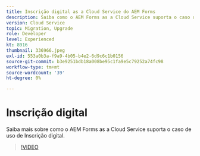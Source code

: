 ```yaml
---
title: Inscrição digital as a Cloud Service do AEM Forms
description: Saiba como o AEM Forms as a Cloud Service suporta o caso de uso de Inscrição digital.
version: Cloud Service
topic: Migration, Upgrade
role: Developer
level: Experienced
kt: 8916
thumbnail: 336966.jpeg
exl-id: 553a0b3a-f9a9-4b05-b4e2-6d9c6c1b0156
source-git-commit: b3e9251bdb18a008be95c1fa9e5c79252a74fc98
workflow-type: tm+mt
source-wordcount: '39'
ht-degree: 0%

---
```


# Inscrição digital

Saiba mais sobre como o AEM Forms as a Cloud Service suporta o caso de uso de Inscrição digital.

>[!VIDEO](https://video.tv.adobe.com/v/336966?quality=12&learn=on)
